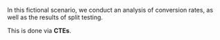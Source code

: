 In this fictional scenario, we conduct an analysis of conversion rates, as well as the results of split testing.

This is done via **CTEs**.
